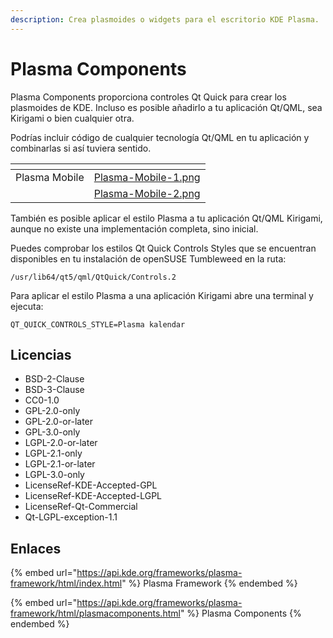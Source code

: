 ```yaml
---
description: Crea plasmoides o widgets para el escritorio KDE Plasma.
---
```


# Plasma Components

Plasma Components proporciona controles Qt Quick para crear los plasmoides de KDE. Incluso es posible añadirlo a tu aplicación Qt/QML, sea Kirigami o bien cualquier otra.

Podrías incluir código de cualquier tecnología Qt/QML en tu aplicación y combinarlas si así tuviera sentido.

<table data-card-size="large" data-view="cards"><thead><tr><th></th><th data-hidden data-card-cover data-type="files"></th></tr></thead><tbody><tr><td>Plasma Mobile</td><td><a href="../../.gitbook/assets/Plasma-Mobile-1.png">Plasma-Mobile-1.png</a></td></tr><tr><td></td><td><a href="../../.gitbook/assets/Plasma-Mobile-2.png">Plasma-Mobile-2.png</a></td></tr></tbody></table>

También es posible aplicar el estilo Plasma a tu aplicación Qt/QML Kirigami, aunque no existe una implementación completa, sino inicial.

Puedes comprobar los estilos Qt Quick Controls Styles que se encuentran disponibles en tu instalación de openSUSE Tumbleweed en la ruta:

```
/usr/lib64/qt5/qml/QtQuick/Controls.2
```

Para aplicar el estilo Plasma a una aplicación Kirigami abre una terminal y ejecuta:

```
QT_QUICK_CONTROLS_STYLE=Plasma kalendar
```

## Licencias

* BSD-2-Clause
* BSD-3-Clause
* CC0-1.0
* GPL-2.0-only
* GPL-2.0-or-later
* GPL-3.0-only
* LGPL-2.0-or-later
* LGPL-2.1-only
* LGPL-2.1-or-later
* LGPL-3.0-only
* LicenseRef-KDE-Accepted-GPL
* LicenseRef-KDE-Accepted-LGPL
* LicenseRef-Qt-Commercial
* Qt-LGPL-exception-1.1

## Enlaces

{% embed url="https://api.kde.org/frameworks/plasma-framework/html/index.html" %}
Plasma Framework
{% endembed %}

{% embed url="https://api.kde.org/frameworks/plasma-framework/html/plasmacomponents.html" %}
Plasma Components
{% endembed %}

